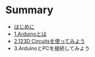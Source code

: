 # Summary

* [はじめに](README.md)
* [1.Arduinoとは](chapter1.md)
* [2.123D Circuitsを使ってみよう](chapter2.md)
* 3.ArduinoとPCを接続してみよう

